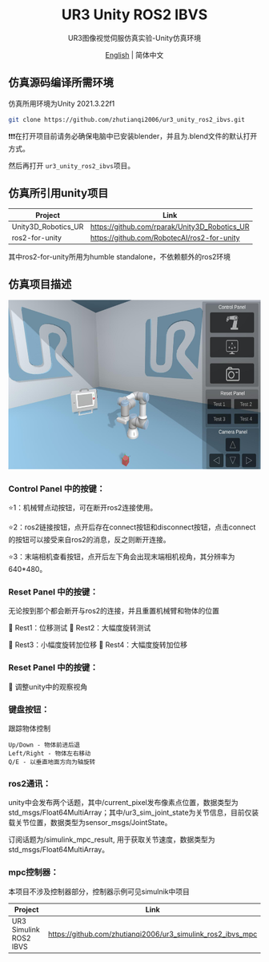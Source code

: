 <h1 align="center">
  UR3 Unity ROS2 IBVS
</h1>
<p align="center">
<p align="center">
  UR3图像视觉伺服仿真实验-Unity仿真环境
</p>
<p align="center">
<a href="README.md">English</a> | 简体中文
</p>

## 仿真源码编译所需环境
仿真所用环境为Unity 2021.3.22f1

```sh
git clone https://github.com/zhutianqi2006/ur3_unity_ros2_ibvs.git
```
❗❗❗在打开项目前请务必确保电脑中已安装blender，并且为.blend文件的默认打开方式。

然后再打开 `ur3_unity_ros2_ibvs`项目。

## 仿真所引用unity项目
| Project | Link|
| --------------------------| ------------------------------------------------------------------------------------- |
| Unity3D_Robotics_UR| https://github.com/rparak/Unity3D_Robotics_UR  |
| ros2-for-unity | https://github.com/RobotecAI/ros2-for-unity|

其中ros2-for-unity所用为humble standalone，不依赖额外的ros2环境

## 仿真项目描述

<p align="center">
<img src="doc/image/1.jpg" width="600" height="338">
</p>

### Control Panel 中的按键：

⭐1：机械臂点动按钮，可在断开ros2连接使用。

⭐2：ros2链接按钮，点开后存在connect按钮和disconnect按钮，点击connect的按钮可以接受来自ros2的消息，反之则断开连接。

⭐3：末端相机查看按钮，点开后左下角会出现末端相机视角，其分辨率为640*480。
### Reset Panel 中的按键：

无论按到那个都会断开与ros2的连接，并且重置机械臂和物体的位置

🌟 Rest1：位移测试 🌟 Rest2：大幅度旋转测试

🌟 Rest3：小幅度旋转加位移 🌟 Rest4：大幅度旋转加位移 

### Reset Panel 中的按键：

💫 调整unity中的观察视角

### 键盘按钮：

跟踪物体控制
```
Up/Down - 物体前进后退
Left/Right - 物体左右移动
Q/E - 以垂直地面方向为轴旋转
```

### ros2通讯：

unity中会发布两个话题，其中/current_pixel发布像素点位置，数据类型为std_msgs/Float64MultiArray；其中/ur3_sim_joint_state为关节信息，目前仅装载关节位置，数据类型为sensor_msgs/JointState。

订阅话题为/simulink_mpc_result, 用于获取关节速度，数据类型为std_msgs/Float64MultiArray。

### mpc控制器：

本项目不涉及控制器部分，控制器示例可见simulnik中项目

| Project | Link|
| --------------------------| ------------------------------------------------------------------------------------- |
| UR3 Simulink ROS2 IBVS | https://github.com/zhutianqi2006/ur3_simulink_ros2_ibvs_mpc  |
